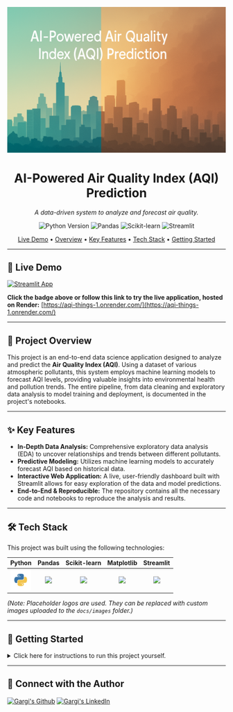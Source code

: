 <p align="center">
  <img src="https://github.com/Gargi016/AQI-things/raw/main/docs/images/Project%20banner.png" alt="Project Banner">
</p>

<h1 align="center">AI-Powered Air Quality Index (AQI) Prediction</h1>
<p align="center">
  <i>A data-driven system to analyze and forecast air quality.</i>
</p>

<p align="center">
    <img src="https://img.shields.io/badge/Python-3.9-3776AB?style=for-the-badge&logo=python&logoColor=white" alt="Python Version">
    <img src="https://img.shields.io/badge/Pandas-150458?style=for-the-badge&logo=pandas&logoColor=white" alt="Pandas">
    <img src="https://img.shields.io/badge/Scikit--learn-F7931E?style=for-the-badge&logo=scikit-learn&logoColor=white" alt="Scikit-learn">
    <img src="https://img.shields.io/badge/Streamlit-FF4B4B?style=for-the-badge&logo=streamlit&logoColor=white" alt="Streamlit">
</p>

<p align="center">
  <a href="#-live-demo">Live Demo</a> •
  <a href="#-project-overview">Overview</a> •
  <a href="#-key-features">Key Features</a> •
  <a href="#-tech-stack">Tech Stack</a> •
  <a href="#-getting-started">Getting Started</a>
</p>

---

## 🚀 Live Demo

[![Streamlit App](https://static.streamlit.io/badges/streamlit_badge_black_white.svg)](https://aqi-things-1.onrender.com/)

**Click the badge above or follow this link to try the live application, hosted on Render:** [https://aqi-things-1.onrender.com/](https://aqi-things-1.onrender.com/)

---

## 📖 Project Overview

This project is an end-to-end data science application designed to analyze and predict the **Air Quality Index (AQI)**. Using a dataset of various atmospheric pollutants, this system employs machine learning models to forecast AQI levels, providing valuable insights into environmental health and pollution trends. The entire pipeline, from data cleaning and exploratory data analysis to model training and deployment, is documented in the project's notebooks.

---

## ✨ Key Features

- **In-Depth Data Analysis:** Comprehensive exploratory data analysis (EDA) to uncover relationships and trends between different pollutants.
- **Predictive Modeling:** Utilizes machine learning models to accurately forecast AQI based on historical data.
- **Interactive Web Application:** A live, user-friendly dashboard built with Streamlit allows for easy exploration of the data and model predictions.
- **End-to-End & Reproducible:** The repository contains all the necessary code and notebooks to reproduce the analysis and results.

---

## 🛠️ Tech Stack

This project was built using the following technologies:

| Python | Pandas | Scikit-learn | Matplotlib | Streamlit |
| :---: | :---: | :---: | :---: | :---: |
| <img src="https://raw.githubusercontent.com/Ritviks21/Silicon-Sentinel/main/docs/images/Python.png" width="48"> | <img src="https://raw.githubusercontent.com/Ritviks21/Silicon-Sentinel/main/docs/images/pandas_logo.png" width="48"> | <img src="https://raw.githubusercontent.com/Ritviks21/Silicon-Sentinel/main/docs/images/scikit-learn_logo.png" width="48"> | <img src="https://raw.githubusercontent.com/Ritviks21/Silicon-Sentinel/main/docs/images/matplotlib_logo.png" width="48"> | <img src="https://raw.githubusercontent.com/Ritviks21/Silicon-Sentinel/main/docs/images/streamlit_logo.png" width="48"> |

*(Note: Placeholder logos are used. They can be replaced with custom images uploaded to the `docs/images` folder.)*

---

## 🚀 Getting Started

<details>
<summary>Click here for instructions to run this project yourself.</summary>

1.  **Clone the Repository**
    ```bash
    git clone [https://github.com/Gargi016/AQI-things.git](https://github.com/Gargi016/AQI-things.git)
    cd AQI-things
    ```

2.  **Install Dependencies**
    ```bash
    pip install -r requirements.txt
    ```

3.  **Explore the Analysis**
    Open and run the Jupyter notebooks (`.ipynb` files) in the repository to see the full data analysis and model training process.

</details>

---

## 🔗 Connect with the Author

<p align="left">
<a href="https://github.com/Gargi016" target="blank"><img align="center" src="https://raw.githubusercontent.com/rahuldkjain/github-profile-readme-generator/master/src/images/icons/Social/github.svg" alt="Gargi's Github" height="30" width="40" /></a>
<a href="http://www.linkedin.com/in/gargi-das-0026b331a" target="blank"><img align="center" src="https://raw.githubusercontent.com/rahuldkjain/github-profile-readme-generator/master/src/images/icons/Social/linked-in-alt.svg" alt="Gargi's LinkedIn" height="30" width="40" /></a>
</p>
